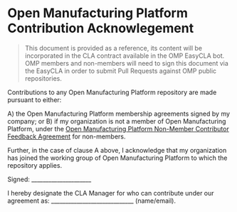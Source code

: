 # Open Manufacturing Platform Contribution Acknowlegement

> This document is provided as a reference, its content will be incorporated in the CLA contract available in the OMP EasyCLA bot. 
> OMP members and non-members will need to sign this document via the EasyCLA in order to submit Pull Requests against OMP public repositories.

Contributions to any Open Manufacturing Platform repository are made pursuant to either:

A) the Open Manufacturing Platform membership agreements signed by my company; or
B) if my organization is not a member of Open Manufacturing Platform, under the [Open Manufacturing Platform Non-Member Contributor Feedback Agreement](https://raw.githubusercontent.com/OpenManufacturingPlatform/Contribute-to-OMP-Public-Repos/main/OMP-Non-Member-Contributor-Feedback-Agreement.md) for non-members.

Further, in the case of clause A above, I acknowledge that my organization has joined the working group of Open Manufacturing Platform to which the repository applies.

Signed: _____________________

I hereby designate the CLA Manager for who can contribute under our agreement as: 
_____________________________ (name/email).
